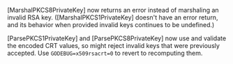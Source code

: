 [MarshalPKCS8PrivateKey] now returns an error instead of marshaling an invalid
RSA key. ([MarshalPKCS1PrivateKey] doesn't have an error return, and its behavior
when provided invalid keys continues to be undefined.)

[ParsePKCS1PrivateKey] and [ParsePKCS8PrivateKey] now use and validate the
encoded CRT values, so might reject invalid keys that were previously accepted.
Use `GODEBUG=x509rsacrt=0` to revert to recomputing them.
